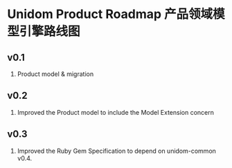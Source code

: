 # Unidom Product Roadmap 产品领域模型引擎路线图

## v0.1
1. Product model & migration

## v0.2
1. Improved the Product model to include the Model Extension concern

## v0.3
1. Improved the Ruby Gem Specification to depend on unidom-common v0.4.
